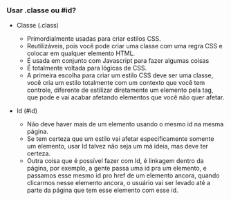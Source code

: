 ### Usar .classe ou #id?

* Classe (.class)
  * Primordialmente usadas para criar estilos CSS.
  * Reutilizáveis, pois você pode criar uma classe com uma regra CSS e colocar em qualquer elemento HTML.
  * É usada em conjunto com Javascript para fazer algumas coisas
  * É totalmente voltada para lógicas de CSS.
  * A primeira escolha para criar um estilo CSS deve ser uma classe, você cria um estilo totalmente com um contexto que você tem controle, diferente de estilizar diretamente um elemento pela tag, que pode e vai acabar afetando elementos que você não quer afetar.

* Id (#id)
  * Não deve haver mais de um elemento usando o mesmo id na mesma página.
  * Se tem certeza que um estilo vai afetar especificamente somente um elemento, usar Id talvez não seja um má ideia, mas deve ter certeza.
  * Outra coisa que é possível fazer com Id, é linkagem dentro da página, por exemplo, a gente passa uma id pra um elemento, e passamos esse mesmo id pro href de um elemento ancora, quando clicarmos nesse elemento ancora, o usuário vai ser levado até a parte da página que tem esse elemento com esse id.
